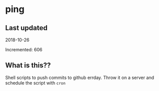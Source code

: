 # ping

## Last updated
2018-10-26

Incremented: 606

## What is this??
Shell scripts to push commits to github errday. Throw it on a server and schedule the script with `cron`
